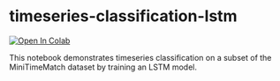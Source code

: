 # timeseries-classification-lstm

[![Open In Colab](https://colab.research.google.com/assets/colab-badge.svg)](https://colab.research.google.com/github/rajesvariparasa/timeseries-classification-lstm/blob/main/Timeseries_classification.ipynb)

This notebook demonstrates timeseries classification on a  subset of the MiniTimeMatch dataset by training an LSTM model. 
